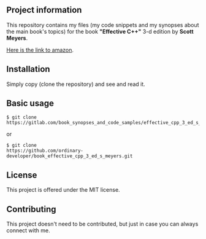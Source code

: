 Project information
-------------------

This repository contains my files 
(my code snippets and my synopses about the main book's topics) 
for the book  **"Effective C++"** 3-d edition
by **Scott Meyers**.

 
[Here is the link to amazon](https://www.amazon.com/Effective-Specific-Improve-Programs-Designs/dp/0321334876). 


Installation
------------

Simply copy (clone the repository) and see and read it.

 
Basic usage
-----------
 
```
$ git clone
https://gitlab.com/book_synopses_and_code_samples/effective_cpp_3_ed_s_meyers.git
```

or

```
$ git clone
https://github.com/ordinary-developer/book_effective_cpp_3_ed_s_meyers.git
```

 
License
-------

This project is offered under the MIT license.


Contributing
------------

This project doesn't need to be contributed,
but just in case you can always connect with me.
